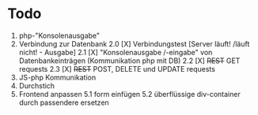 # Todo

1. php-"Konsolenausgabe"
2. Verbindung zur Datenbank
    2.0 [X] Verbindungstest [Server läuft! /läuft nicht! - Ausgabe]
    2.1 [X] "Konsolenausgabe /-eingabe" von Datenbankeinträgen (Kommunikation php mit DB)
    2.2 [X] ~~REST~~ GET requests
    2.3 [X] ~~REST~~ POST, DELETE und UPDATE requests
3. JS-php Kommunikation
4. Durchstich
5. Frontend anpassen
    5.1 form einfügen
    5.2 überflüssige div-container durch passendere ersetzen
